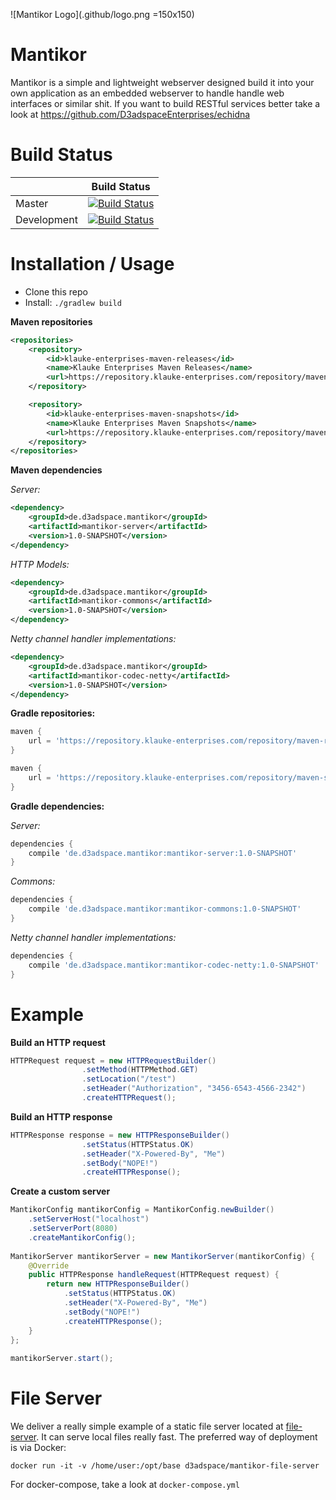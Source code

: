 ![Mantikor Logo](.github/logo.png =150x150)

# Mantikor

Mantikor is a simple and lightweight webserver designed build it into your own application as an 
embedded webserver to handle handle web interfaces or similar shit. If you want to build RESTful
services better take a look at https://github.com/D3adspaceEnterprises/echidna

# Build Status

|             | Build Status                                                                                                            |
|-------------|-------------------------------------------------------------------------------------------------------------------------|
| Master      | [![Build Status](https://travis-ci.org/d3adspace/mantikor.svg?branch=master)](https://travis-ci.org/d3adspace/mantikor) |
| Development | [![Build Status](https://travis-ci.org/d3adspace/mantikor.svg?branch=dev)](https://travis-ci.org/d3adspace/mantikor)    |

# Installation / Usage

- Clone this repo
- Install: ```./gradlew build```

**Maven repositories**

```xml
<repositories>
    <repository>
        <id>klauke-enterprises-maven-releases</id>
        <name>Klauke Enterprises Maven Releases</name>
        <url>https://repository.klauke-enterprises.com/repository/maven-releases/</url>
    </repository>

    <repository>
        <id>klauke-enterprises-maven-snapshots</id>
        <name>Klauke Enterprises Maven Snapshots</name>
        <url>https://repository.klauke-enterprises.com/repository/maven-snapshots/</url>
    </repository>
</repositories>
```

**Maven dependencies**

_Server:_
```xml
<dependency>
    <groupId>de.d3adspace.mantikor</groupId>
    <artifactId>mantikor-server</artifactId>
    <version>1.0-SNAPSHOT</version>
</dependency>
```

_HTTP Models:_
```xml
<dependency>
    <groupId>de.d3adspace.mantikor</groupId>
    <artifactId>mantikor-commons</artifactId>
    <version>1.0-SNAPSHOT</version>
</dependency>
```  

_Netty channel handler implementations:_
```xml
<dependency>
    <groupId>de.d3adspace.mantikor</groupId>
    <artifactId>mantikor-codec-netty</artifactId>
    <version>1.0-SNAPSHOT</version>
</dependency>
```

**Gradle repositories:**
```groovy
maven {
    url = 'https://repository.klauke-enterprises.com/repository/maven-releases/'
}

maven {
    url = 'https://repository.klauke-enterprises.com/repository/maven-snapshots/'
}
```

**Gradle dependencies:**

_Server:_

```groovy
dependencies {
    compile 'de.d3adspace.mantikor:mantikor-server:1.0-SNAPSHOT'
}
```

_Commons:_

```groovy
dependencies {
    compile 'de.d3adspace.mantikor:mantikor-commons:1.0-SNAPSHOT'
}
```

_Netty channel handler implementations:_

```groovy
dependencies {
    compile 'de.d3adspace.mantikor:mantikor-codec-netty:1.0-SNAPSHOT'
}
```

# Example

**Build an HTTP request**
```java
HTTPRequest request = new HTTPRequestBuilder()
                .setMethod(HTTPMethod.GET)
                .setLocation("/test")
                .setHeader("Authorization", "3456-6543-4566-2342")
                .createHTTPRequest();
```

**Build an HTTP response**
```java
HTTPResponse response = new HTTPResponseBuilder()
                .setStatus(HTTPStatus.OK)
                .setHeader("X-Powered-By", "Me")
                .setBody("NOPE!")
                .createHTTPResponse();
```

**Create a custom server**
```java
MantikorConfig mantikorConfig = MantikorConfig.newBuilder()
	.setServerHost("localhost")
	.setServerPort(8080)
	.createMantikorConfig();
		
MantikorServer mantikorServer = new MantikorServer(mantikorConfig) {
	@Override
	public HTTPResponse handleRequest(HTTPRequest request) {
		return new HTTPResponseBuilder()
            .setStatus(HTTPStatus.OK)
            .setHeader("X-Powered-By", "Me")
            .setBody("NOPE!")
            .createHTTPResponse();
	}
};
		
mantikorServer.start();
```

# File Server
We deliver a really simple example of a static file server located at [file-server](https://github.com/D3adspaceEnterprises/mantikor/tree/master/file-server). 
It can serve local files really fast. The preferred way of deployment is via Docker:

```
docker run -it -v /home/user:/opt/base d3adspace/mantikor-file-server
```

For docker-compose, take a look at `docker-compose.yml`
